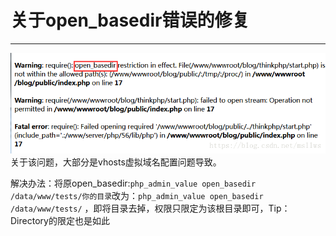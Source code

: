 # 关于open_basedir错误的修复 #


----------

![avatar](../res/img/vhost_error1.png) 关于该问题，大部分是vhosts虚拟域名配置问题导致。

解决办法：将原open_basedir:`php_admin_value open_basedir /data/www/tests/你的目录`改为：`php_admin_value open_basedir /data/www/tests/` ，即将目录去掉，权限只限定为该根目录即可，Tip：Directory的限定也是如此